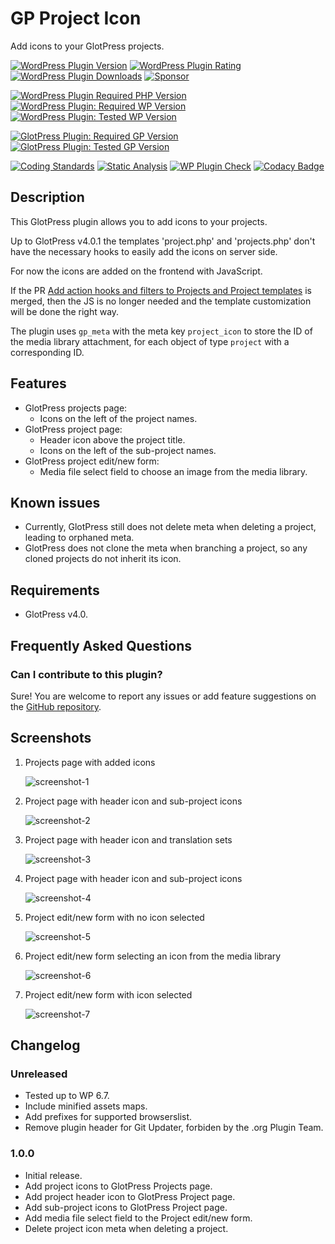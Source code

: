 # GP Project Icon

Add icons to your GlotPress projects.

[![WordPress Plugin Version](https://img.shields.io/wordpress/plugin/v/gp-project-icon?label=Plugin%20Version&logo=wordpress)](https://wordpress.org/plugins/gp-project-icon/)
[![WordPress Plugin Rating](https://img.shields.io/wordpress/plugin/stars/gp-project-icon?label=Plugin%20Rating&logo=wordpress)](https://wordpress.org/support/plugin/gp-project-icon/reviews/)
[![WordPress Plugin Downloads](https://img.shields.io/wordpress/plugin/dt/gp-project-icon.svg?label=Downloads&logo=wordpress)](https://wordpress.org/plugins/gp-project-icon/advanced/)
[![Sponsor](https://img.shields.io/badge/GitHub-🤍%20Sponsor-ea4aaa?logo=github)](https://github.com/sponsors/pedro-mendonca)

[![WordPress Plugin Required PHP Version](https://img.shields.io/wordpress/plugin/required-php/gp-project-icon?label=PHP%20Required&logo=php&logoColor=white)](https://wordpress.org/plugins/gp-project-icon/)
[![WordPress Plugin: Required WP Version](https://img.shields.io/wordpress/plugin/wp-version/gp-project-icon?label=WordPress%20Required&logo=wordpress)](https://wordpress.org/plugins/gp-project-icon/)
[![WordPress Plugin: Tested WP Version](https://img.shields.io/wordpress/plugin/tested/gp-project-icon.svg?label=WordPress%20Tested&logo=wordpress)](https://wordpress.org/plugins/gp-project-icon/)

[![GlotPress Plugin: Required GP Version](https://img.shields.io/badge/GlotPress%20Required-v4.0.0-826eb4.svg)](https://wordpress.org/plugins/glotpress/)
[![GlotPress Plugin: Tested GP Version](https://img.shields.io/badge/GlotPress%20Tested-v4.0.1-826eb4.svg)](https://github.com/GlotPress/GlotPress/releases/tag/4.0.1)

[![Coding Standards](https://github.com/pedro-mendonca/GP-Project-Icon/actions/workflows/coding-standards.yml/badge.svg)](https://github.com/pedro-mendonca/GP-Project-Icon/actions/workflows/coding-standards.yml)
[![Static Analysis](https://github.com/pedro-mendonca/GP-Project-Icon/actions/workflows/static-analysis.yml/badge.svg)](https://github.com/pedro-mendonca/GP-Project-Icon/actions/workflows/static-analysis.yml)
[![WP Plugin Check](https://github.com/pedro-mendonca/GP-Project-Icon/actions/workflows/plugin-check.yml/badge.svg)](https://github.com/pedro-mendonca/GP-Project-Icon/actions/workflows/plugin-check.yml)
[![Codacy Badge](https://app.codacy.com/project/badge/Grade/4ac97db27f2245fcbed4a17fc6d333ea)](https://app.codacy.com/gh/pedro-mendonca/GP-Project-Icon/dashboard?utm_source=gh&utm_medium=referral&utm_content=&utm_campaign=Badge_grade)

## Description

This GlotPress plugin allows you to add icons to your projects.

Up to GlotPress v4.0.1 the templates 'project.php' and 'projects.php' don't have the necessary hooks to easily add the icons on server side.

For now the icons are added on the frontend with JavaScript.

If the PR [Add action hooks and filters to Projects and Project templates](https://github.com/GlotPress/GlotPress/pull/1864) is merged, then the JS is no longer needed and the template customization will be done the right way.

The plugin uses `gp_meta` with the meta key `project_icon` to store the ID of the media library attachment, for each object of type `project` with a corresponding ID.

## Features

* GlotPress projects page:
  * Icons on the left of the project names.
* GlotPress project page:
  * Header icon above the project title.
  * Icons on the left of the sub-project names.
* GlotPress project edit/new form:
  * Media file select field to choose an image from the media library.

## Known issues

* Currently, GlotPress still does not delete meta when deleting a project, leading to orphaned meta.
* GlotPress does not clone the meta when branching a project, so any cloned projects do not inherit its icon.

## Requirements

* GlotPress v4.0.

## Frequently Asked Questions

### Can I contribute to this plugin?

Sure! You are welcome to report any issues or add feature suggestions on the [GitHub repository](https://github.com/pedro-mendonca/GP-Project-Icon).

## Screenshots

1. Projects page with added icons

   ![screenshot-1](./.wordpress-org/screenshot-1.png)

2. Project page with header icon and sub-project icons

   ![screenshot-2](./.wordpress-org/screenshot-2.png)

3. Project page with header icon and translation sets

   ![screenshot-3](./.wordpress-org/screenshot-3.png)

4. Project page with header icon and sub-project icons

   ![screenshot-4](./.wordpress-org/screenshot-4.png)

5. Project edit/new form with no icon selected

   ![screenshot-5](./.wordpress-org/screenshot-5.png)

6. Project edit/new form selecting an icon from the media library

   ![screenshot-6](./.wordpress-org/screenshot-6.png)

7. Project edit/new form with icon selected

   ![screenshot-7](./.wordpress-org/screenshot-7.png)

## Changelog

### Unreleased

* Tested up to WP 6.7.
* Include minified assets maps.
* Add prefixes for supported browserslist.
* Remove plugin header for Git Updater, forbiden by the .org Plugin Team.

### 1.0.0

* Initial release.
* Add project icons to GlotPress Projects page.
* Add project header icon to GlotPress Project page.
* Add sub-project icons to GlotPress Project page.
* Add media file select field to the Project edit/new form.
* Delete project icon meta when deleting a project.
